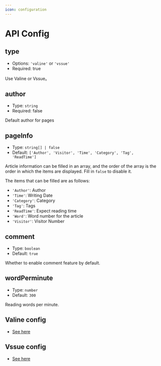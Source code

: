 ```yaml
---
icon: configuration
---
```


# API Config

## type

- Options: `'valine'` or `'vssue'`
- Required: true

Use Valine or Vssue。

## author

- Type: `string`
- Required: false

Default author for pages

## pageInfo

- Type: `string[] | false`
- Default: `['Author', 'Visitor', 'Time', 'Category', 'Tag', 'ReadTime']`

Article information can be filled in an array, and the order of the array is the order in which the items are displayed. Fill in `false` to disable it.

The items that can be filled are as follows:

- `'Author'`: Author
- `'Time'`: Writing Date
- `'Category'`: Category
- `'Tag'`: Tags
- `'ReadTime'`: Expect reading time
- `'Word'`: Word number for the article
- `'Visitor'`: Visitor Number

## comment

- Type: `boolean`
- Default: `true`

Whether to enable comment feature by default.

## wordPerminute

- Type: `number`
- Default: `300`

Reading words per minute.

## Valine config

- [See here](valine.md)

## Vssue config

- [See here](vssue.md)
